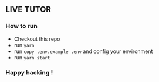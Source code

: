 ## LIVE TUTOR

### How to run

- Checkout this repo
- run `yarn`
- run `copy .env.example .env` and config your environment
- run `yarn start`

### Happy hacking !
